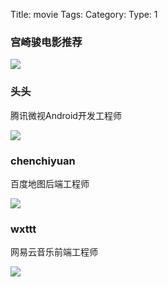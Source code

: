Title: movie
Tags: 
Category: 
Type: 1


<section data-markdown>
    <script type="text/template">
        ## 看点啥项目介绍
    </script>
</section>

<section>
    <section data-markdown>
        <script type="text/template">
            ### 海量电影资源，让你目不暇接

        </script>
    </section>

<section>
    <ul>
    <li class="fragment" data-fragment-index="1">36914部电影</li>
    <li class="fragment" data-fragment-index="2">44441个播放资源 </li>
    <li class="fragment" data-fragment-index="3">覆盖21家视频播放网站。</li>
    </ul>
</section>
</section>


<section data-markdown>
    <script type="text/template">
        ### 智能手机操控，摆脱输入困扰
    </script>
</section>


<section>
<section data-markdown>
    <script type="text/template">
        ### 用户行为分析，智能推荐电影
    </script>
</section>

<section>
    <h3>宫崎骏电影推荐</h3>
    <img src="http://weixin.zoneke.com/media/ues/movie_20131224_105627_87.png" class="fragment" data-fragment-index="1" />
</section>

</section>


<section data-markdown>
    <script type="text/template">
        ### 最新web技术，带来极致体验
    </script>
</section>

<section>
<section data-markdown>
    <script type="text/template">
        ### 因为专注，所以专业
    </script>
</section>

<section>
    <h3>头头</h3>
    <p class="fragment" data-fragment-index="1">腾讯微视Android开发工程师</p>
    <img src="http://img.jing.fm/album/AM/2011/1206/15/Bf/AM2011120615BfG.jpg" class="fragment" data-fragment-index="2"/>
</section>
<section>
    <h3>chenchiyuan</h3>
    <p class="fragment" data-fragment-index="1">百度地图后端工程师</p>
    <img src="http://tp2.sinaimg.cn/2422799105/180/5616532026/1" class="fragment" data-fragment-index="2"/>
</section>

<section>
    <h3>wxttt</h3>
    <p class="fragment" data-fragment-index="1">网易云音乐前端工程师</p>
    <img src="http://img.jing.fm/album/AM/2011/1206/15/Bf/AM2011120615BfG.jpg" class="fragment" data-fragment-index="2"/>
</section>
</section>